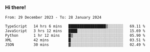 ### Hi there!

<!--START_SECTION:waka-->

```txt
From: 29 December 2023 - To: 28 January 2024

TypeScript   14 hrs 6 mins   █████████████████▒░░░░░░░   69.11 %
JavaScript   3 hrs 12 mins   ████░░░░░░░░░░░░░░░░░░░░░   15.69 %
Python       1 hr 12 mins    █▒░░░░░░░░░░░░░░░░░░░░░░░   05.90 %
XML          42 mins         █░░░░░░░░░░░░░░░░░░░░░░░░   03.51 %
JSON         30 mins         ▓░░░░░░░░░░░░░░░░░░░░░░░░   02.49 %
```

<!--END_SECTION:waka-->
